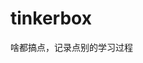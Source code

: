 
























































































































# tinkerbox
啥都搞点，记录点别的学习过程

